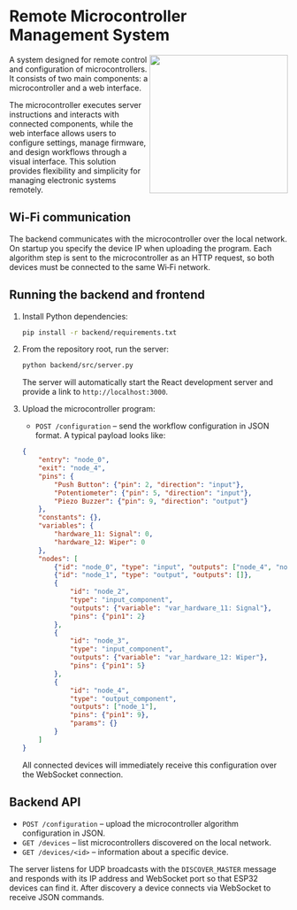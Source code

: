 # Remote Microcontroller Management System
<img src="https://github.com/user-attachments/assets/8d5e995b-b206-477a-bcdd-f1b7938c5cc6" width="250px" align="right">

A system designed for remote control and configuration of microcontrollers. It consists of two main components: a microcontroller and a web interface. 

The microcontroller executes server instructions and interacts with connected components, while the web interface allows users to configure settings, manage firmware, and design workflows through a visual interface. This solution provides flexibility and simplicity for managing electronic systems remotely.

## Wi-Fi communication

The backend communicates with the microcontroller over the local network. On startup you specify the device IP when uploading the program. Each algorithm step is sent to the microcontroller as an HTTP request, so both devices must be connected to the same Wi‑Fi network.

## Running the backend and frontend

1. Install Python dependencies:
   ```bash
   pip install -r backend/requirements.txt
   ```
2. From the repository root, run the server:
   ```bash
   python backend/src/server.py
   ```
   The server will automatically start the React development server and provide a link to `http://localhost:3000`.

3. Upload the microcontroller program:
   - `POST /configuration` – send the workflow configuration in JSON format. A typical payload looks like:
   ```json
   {
       "entry": "node_0",
       "exit": "node_4",
       "pins": {
           "Push Button": {"pin": 2, "direction": "input"},
           "Potentiometer": {"pin": 5, "direction": "input"},
           "Piezo Buzzer": {"pin": 9, "direction": "output"}
       },
       "constants": {},
       "variables": {
           "hardware_11: Signal": 0,
           "hardware_12: Wiper": 0
       },
       "nodes": [
           {"id": "node_0", "type": "input", "outputs": ["node_4", "node_2", "node_3"]},
           {"id": "node_1", "type": "output", "outputs": []},
           {
               "id": "node_2",
               "type": "input_component",
               "outputs": {"variable": "var_hardware_11: Signal"},
               "pins": {"pin1": 2}
           },
           {
               "id": "node_3",
               "type": "input_component",
               "outputs": {"variable": "var_hardware_12: Wiper"},
               "pins": {"pin1": 5}
           },
           {
               "id": "node_4",
               "type": "output_component",
               "outputs": ["node_1"],
               "pins": {"pin1": 9},
               "params": {}
           }
       ]
   }
   ```
   All connected devices will immediately receive this configuration over the WebSocket connection.


## Backend API

- `POST /configuration` – upload the microcontroller algorithm configuration in JSON.
- `GET /devices` – list microcontrollers discovered on the local network.
- `GET /devices/<id>` – information about a specific device.

The server listens for UDP broadcasts with the `DISCOVER_MASTER` message and
responds with its IP address and WebSocket port so that ESP32 devices can find
it. After discovery a device connects via WebSocket to receive JSON commands.

